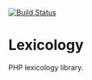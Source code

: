 [![Build Status](https://travis-ci.org/Celest/lexicology.svg?branch=master)](https://travis-ci.org/Celest/lexicology)

# Lexicology

PHP lexicology library. 